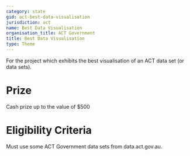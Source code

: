 ```yaml
---
category: state
gid: act-best-data-visualisation
jurisdiction: act
name: Best Data Visualisation
organisation_title: ACT Government
title: Best Data Visualisation
type: Theme
---
```


For the project which exhibits the best visualisation of an ACT data set (or data sets).

# Prize
Cash prize up to the value of $500

# Eligibility Criteria
Must use some ACT Government data sets from data.act.gov.au.